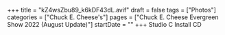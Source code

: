 +++
title = "kZ4wsZbu89_k6kDF43dL.avif"
draft = false
tags = ["Photos"]
categories = ["Chuck E. Cheese's"]
pages = ["Chuck E. Cheese Evergreen Show 2022 (August Update)"]
startDate = ""
+++
Studio C Install CD
